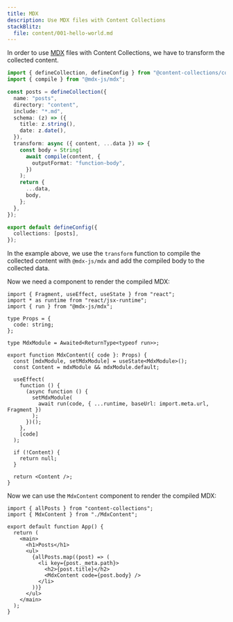```yaml
---
title: MDX
description: Use MDX files with Content Collections
stackBlitz:
  file: content/001-hello-world.md
---
```


In order to use [MDX](https://mdxjs.com/) files with Content Collections, we have to transform the collected content.

```ts
import { defineCollection, defineConfig } from "@content-collections/core";
import { compile } from "@mdx-js/mdx";

const posts = defineCollection({
  name: "posts",
  directory: "content",
  include: "*.md",
  schema: (z) => ({
    title: z.string(),
    date: z.date(),
  }),
  transform: async ({ content, ...data }) => {
    const body = String(
      await compile(content, {
        outputFormat: "function-body",
      })
    );
    return {
      ...data,
      body,
    };
  },
});

export default defineConfig({
  collections: [posts],
});
```

In the example above, we use the `transform` function to compile the collected content with `@mdx-js/mdx` and add the compiled body to the collected data.

Now we need a component to render the compiled MDX:

```tsx
import { Fragment, useEffect, useState } from "react";
import * as runtime from "react/jsx-runtime";
import { run } from "@mdx-js/mdx";

type Props = {
  code: string;
};

type MdxModule = Awaited<ReturnType<typeof run>>;

export function MdxContent({ code }: Props) {
  const [mdxModule, setMdxModule] = useState<MdxModule>();
  const Content = mdxModule && mdxModule.default;

  useEffect(
    function () {
      (async function () {
        setMdxModule(
          await run(code, { ...runtime, baseUrl: import.meta.url, Fragment })
        );
      })();
    },
    [code]
  );

  if (!Content) {
    return null;
  }

  return <Content />;
}
```

Now we can use the `MdxContent` component to render the compiled MDX:

```tsx
import { allPosts } from "content-collections";
import { MdxContent } from "./MdxContent";

export default function App() {
  return (
    <main>
      <h1>Posts</h1>
      <ul>
        {allPosts.map((post) => (
          <li key={post._meta.path}>
            <h2>{post.title}</h2>
            <MdxContent code={post.body} />
          </li>
        ))}
      </ul>
    </main>
  );
}
```
